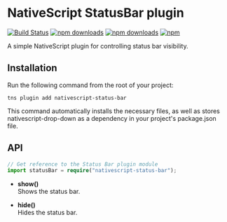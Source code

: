 # NativeScript StatusBar plugin
[![Build Status](https://travis-ci.org/PeterStaev/NativeScript-Status-Bar.svg?branch=master)](https://travis-ci.org/PeterStaev/NativeScript-Status-Bar)
[![npm downloads](https://img.shields.io/npm/dm/nativescript-status-bar.svg)](https://www.npmjs.com/package/NativeScript-Status-Bar)
[![npm downloads](https://img.shields.io/npm/dt/nativescript-status-bar.svg)](https://www.npmjs.com/package/NativeScript-Status-Bar)
[![npm](https://img.shields.io/npm/v/nativescript-status-bar.svg)](https://www.npmjs.com/package/NativeScript-Status-Bar)

A simple NativeScript plugin for controlling status bar visibility.

## Installation

Run the following command from the root of your project:

`tns plugin add nativescript-status-bar`

This command automatically installs the necessary files, as well as stores nativescript-drop-down as a dependency in your project's package.json file.

## API

```TypeScript
// Get reference to the Status Bar plugin module
import statusBar = require("nativescript-status-bar");
```

* **show()**  
Shows the status bar.

* **hide()**  
Hides the status bar.

